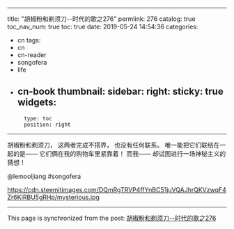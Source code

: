 
---
title: "胡椒粉和剃须刀--时代的歌之276"
permlink: 276
catalog: true
toc_nav_num: true
toc: true
date: 2019-05-24 14:54:36
categories:
- cn
tags:
- cn
- cn-reader
- songofera
- life
- cn-book
thumbnail: 
sidebar:
    right:
        sticky: true
widgets:
    -
        type: toc
        position: right
---


胡椒粉和剃须刀，
这两者完成不搭界，
也没有任何联系。
唯一能把它们联结在一起的是——
它们俩在我的购物车里紧靠着！
而我——
却试图进行一场神秘主义的猜想！

@lemooljiang #songofera   

https://cdn.steemitimages.com/DQmRgTRVP4ffYnBC51juVQAJhrQKVzwqF4Zr6KiRBU5gRHp/mysterious.jpg

- - -

This page is synchronized from the post: [胡椒粉和剃须刀--时代的歌之276](https://steemit.com/@lemooljiang/276)
